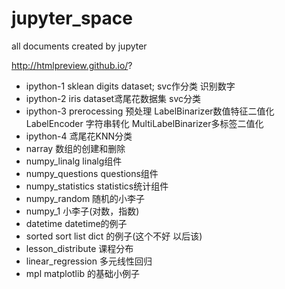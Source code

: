 # jupyter_space
all documents created by jupyter


http://htmlpreview.github.io/?
+ ipython-1 sklean digits dataset; svc作分类 识别数字
+ ipython-2 iris dataset鸢尾花数据集 svc分类
+ ipython-3 prerocessing 预处理 LabelBinarizer数值特征二值化 LabelEncoder 字符串转化 MultiLabelBinarizer多标签二值化
+ ipython-4 鸢尾花KNN分类
+ narray       数组的创建和删除
+ numpy_linalg     linalg组件
+ numpy_questions   questions组件
+ numpy_statistics    statistics统计组件
+ numpy_random      随机的小李子
+ numpy_1          小李子(对数，指数)
+ datetime         datetime的例子
+ sorted            sort list dict 的例子(这个不好 以后该)
+ lesson_distribute     课程分布
+ linear_regression    多元线性回归
+ mpl        matplotlib 的基础小例子

